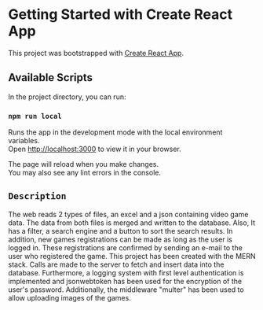 # Getting Started with Create React App

This project was bootstrapped with [Create React App](https://github.com/facebook/create-react-app).

## Available Scripts

In the project directory, you can run:

### `npm run local`

Runs the app in the development mode with the local environment variables.\
Open [http://localhost:3000](http://localhost:3000) to view it in your browser.

The page will reload when you make changes.\
You may also see any lint errors in the console.

## `Description`

The web reads 2 types of files, an excel and a json containing video game data. The data from both files is merged and written to the database.
Also, It has a filter, a search engine and a button to sort the search results.
In addition, new games registrations can be made as long as the user is logged in. These registrations are confirmed by sending an e-mail to the user who registered the game.
This project has been created with the MERN stack. Calls are made to the server to fetch and insert data into the database. 
Furthermore, a logging system with first level authentication is implemented and jsonwebtoken has been used for the encryption of the user's password.
Additionally, the middleware "multer" has been used to allow uploading images of the games.


